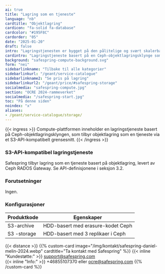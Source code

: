 ```yaml
---
ai: true
title: "Lagring som en tjeneste"
language: "nb"
cardtitle: "Objektlagring"
cardicon: "fa-solid fa-database"
cardcolor: "#195F8C"
cardorder: "05"
date: "2025-01-20"
draft: false
intro: "Lagringstjenesten er bygget på den pålitelige og svært skalerbare Ceph-objektlagringsklyngen. Den støtter integrasjon via S3-API, noe som sikrer kompatibilitet med applikasjoner og arbeidsflyter som er avhengige av objektbaserte lagringsløsninger."
cardintro: "Lagringstjeneste basert på en Ceph-objektlagringsklynge som bruker S3-API."
background: "safespring-compute-background.svg"
form: "nei"
sidebarlinkname: "Tilbake til alle kategorier"
sidebarlinkurl: "/geant/service-catalogue"
sidebarlinkname2: "Se pris på lagring"
sidebarlinkurl2: "/geant/price/#safespring-storage"
socialmedia: "safespring-compute.jpg"
section: "OCRE 2024-rammeverket"
socialmedia: "/safespring-start.jpg"
toc: "På denne siden"
noindex: "x"
aliases:
- /geant/service-catalogue/storage/
---
```

{{< ingress >}}
Compute-plattformen inneholder en lagringstjeneste basert på Ceph-objektlagringsklyngen, som tilbyr objektlagring som en tjeneste via et S3-API-kompatibelt grensesnitt.
{{< /ingress >}}

### S3-API-kompatibel lagringstjeneste

Safespring tilbyr lagring som en tjeneste basert på objektlagring, levert av Ceph RADOS Gateway. Se API-definisjonene i seksjon 3.2.

### Forutsetninger

Ingen.

### Konfigurasjoner

| Produktkode | Egenskaper                         |
| ----------- | ---------------------------------- |
| S3-archive  | HDD-basert med erasure-kodet Ceph  |
| S3 -storage | HDD-basert med 3 replikaer i Ceph  |

{{< distance >}}
{{% custom-card image="/img/kontakt/safespring-daniel-melin-2024.webp" cardtitle="Ta kontakt med Safespring" %}}
{{< inline "Kundestøtte:" >}} support@safespring.com  
{{< inline "Info:" >}} +46855107370 eller ocre@safespring.com
{{% /custom-card %}}